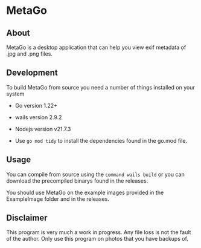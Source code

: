 # MetaGo

## About

MetaGo is a desktop application that can help you view exif metadata of .jpg and .png files. 


## Development

To build MetaGo from source you need a number of things installed on your system

- Go version 1.22+ 
- wails version 2.9.2
- Nodejs version v21.7.3

- Use ``` go mod tidy ``` to install the dependencies found in the go.mod file. 

## Usage

You can compile from source using the ```command wails build``` or you can download the precompiled binarys found in the releases.

You should use MetaGo on the example images provided in the ExampleImage folder and in the releases.

## Disclaimer

This program is very much a work in progress. Any file loss is not the fault of the author. Only use this program on photos that you have backups of. 